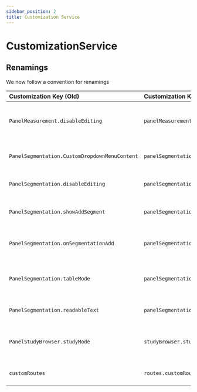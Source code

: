 ```yaml
---
sidebar_position: 2
title: Customization Service
---
```


# CustomizationService












## Renamings

We now follow a convention for renamings



| Customization Key (Old)                     | Customization Key (New)                      | Description                                                                 |
| :------------------------------------------ | :------------------------------------------- | :-------------------------------------------------------------------------- |
| `PanelMeasurement.disableEditing`             | `panelMeasurement.disableEditing`              | Disables editing measurements in the Measurement Panel and after SR hydration. |
| `PanelSegmentation.CustomDropdownMenuContent` | `panelSegmentation.customDropdownMenuContent`  | Custom content for the dropdown menu in the Segmentation Panel.             |
| `PanelSegmentation.disableEditing`             | `panelSegmentation.disableEditing`              | Disables editing segmentations in the Segmentation Panel.                    |
| `PanelSegmentation.showAddSegment`             | `panelSegmentation.showAddSegment`              | Controls visibility of the "Add Segment" button in the Segmentation Panel.    |
| `PanelSegmentation.onSegmentationAdd`          | `panelSegmentation.onSegmentationAdd`           | Custom function to execute when a new segmentation is added.                 |
| `PanelSegmentation.tableMode`                | `panelSegmentation.tableMode`                 | Controls the table mode (collapsed/expanded) in the Segmentation Panel.       |
| `PanelSegmentation.readableText`             | `panelSegmentation.readableText`              | Custom readable text labels for the Segmentation Panel.                       |
| `PanelStudyBrowser.studyMode`                | `studyBrowser.studyMode`                     | Controls the study mode (all/primary/recent) in the Study Browser Panel.      |
| `customRoutes`                                | `routes.customRoutes`                         | Defines custom routes for the application.                                  |
